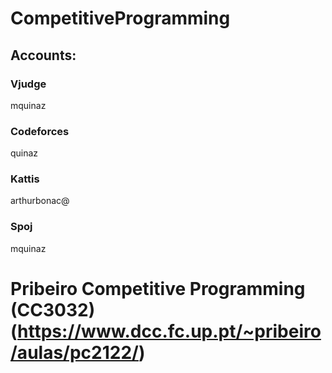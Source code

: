 # CompetitiveProgramming

## Accounts:

### Vjudge 
mquinaz
### Codeforces
quinaz
### Kattis
arthurbonac@
### Spoj
mquinaz



# Pribeiro Competitive Programming (CC3032)  (https://www.dcc.fc.up.pt/~pribeiro/aulas/pc2122/)
